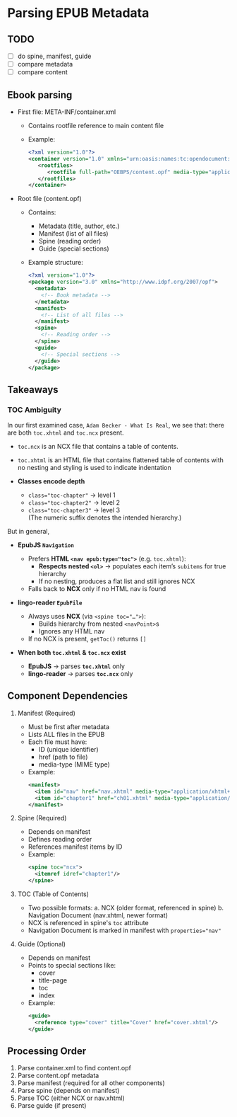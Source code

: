 # Parsing EPUB Metadata

## TODO

- [ ] do spine, manifest, guide
- [ ] compare metadata
- [ ] compare content

## Ebook parsing

- First file: META-INF/container.xml
  - Contains rootfile reference to main content file
  - Example:

    ```xml
    <?xml version="1.0"?>
    <container version="1.0" xmlns="urn:oasis:names:tc:opendocument:xmlns:container">
       <rootfiles>
          <rootfile full-path="OEBPS/content.opf" media-type="application/oebps-package+xml"/>
       </rootfiles>
    </container>
    ```

- Root file (content.opf)
  - Contains:
    - Metadata (title, author, etc.)
    - Manifest (list of all files)
    - Spine (reading order)
    - Guide (special sections)
  - Example structure:

    ```xml
    <?xml version="1.0"?>
    <package version="3.0" xmlns="http://www.idpf.org/2007/opf">
      <metadata>
        <!-- Book metadata -->
      </metadata>
      <manifest>
        <!-- List of all files -->
      </manifest>
      <spine>
        <!-- Reading order -->
      </spine>
      <guide>
        <!-- Special sections -->
      </guide>
    </package>
    ```

## Takeaways

### TOC Ambiguity

In our first examined case, `Adam Becker - What Is Real`, we see that: there are both `toc.xhtml` and `toc.ncx` present.

- `toc.ncx` is an NCX file that contains a table of contents.
- `toc.xhtml` is an HTML file that contains flattened table of contents with no nesting and styling is used to indicate indentation

- **Classes encode depth**  
  - `class="toc-chapter"` → level 1  
  - `class="toc-chapter2"` → level 2  
  - `class="toc-chapter3"` → level 3  
  (The numeric suffix denotes the intended hierarchy.)

But in general,

- **EpubJS `Navigation`**  
  - Prefers **HTML `<nav epub:type="toc">`** (e.g. `toc.xhtml`):  
    - **Respects nested `<ol>`** → populates each item’s `subitems` for true hierarchy  
    - If no nesting, produces a flat list and still ignores NCX  
  - Falls back to **NCX** only if no HTML nav is found  

- **lingo‑reader `EpubFile`**  
  - Always uses **NCX** (via `<spine toc="…">`):  
    - Builds hierarchy from nested `<navPoint>`s  
    - Ignores any HTML nav  
  - If no NCX is present, `getToc()` returns `[]`  

- **When both `toc.xhtml` & `toc.ncx` exist**  
  - **EpubJS** → parses **`toc.xhtml`** only  
  - **lingo‑reader** → parses **`toc.ncx`** only  

## Component Dependencies

1. Manifest (Required)
   - Must be first after metadata
   - Lists ALL files in the EPUB
   - Each file must have:
     - ID (unique identifier)
     - href (path to file)
     - media-type (MIME type)
   - Example:
     ```xml
     <manifest>
       <item id="nav" href="nav.xhtml" media-type="application/xhtml+xml" properties="nav"/>
       <item id="chapter1" href="ch01.xhtml" media-type="application/xhtml+xml"/>
     </manifest>
     ```

2. Spine (Required)
   - Depends on manifest
   - Defines reading order
   - References manifest items by ID
   - Example:
     ```xml
     <spine toc="ncx">
       <itemref idref="chapter1"/>
     </spine>
     ```

3. TOC (Table of Contents)
   - Two possible formats:
     a. NCX (older format, referenced in spine)
     b. Navigation Document (nav.xhtml, newer format)
   - NCX is referenced in spine's `toc` attribute
   - Navigation Document is marked in manifest with `properties="nav"`

4. Guide (Optional)
   - Depends on manifest
   - Points to special sections like:
     - cover
     - title-page
     - toc
     - index
   - Example:
     ```xml
     <guide>
       <reference type="cover" title="Cover" href="cover.xhtml"/>
     </guide>
     ```

## Processing Order

1. Parse container.xml to find content.opf
2. Parse content.opf metadata
3. Parse manifest (required for all other components)
4. Parse spine (depends on manifest)
5. Parse TOC (either NCX or nav.xhtml)
6. Parse guide (if present)
